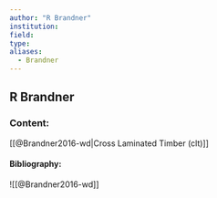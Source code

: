 ```yaml
---
author: "R Brandner"
institution:
field:
type:
aliases:
  - Brandner
---
```


## R Brandner

### Content:
[[@Brandner2016-wd|Cross Laminated Timber (clt)]]

#### Bibliography:

![[@Brandner2016-wd]]
